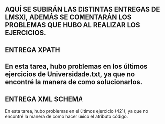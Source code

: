 AQUÍ SE SUBIRÁN LAS DISTINTAS ENTREGAS DE LMSXI, ADEMÁS SE COMENTARÁN LOS PROBLEMAS QUE HUBO AL REALIZAR LOS EJERCICIOS.
---------------------------------------------------------------------------------------------------------------------------------
ENTREGA XPATH  
---------------------------------------------------------------------------------------------------------------------------------
En esta tarea, hubo problemas en los últimos ejercicios de Universidade.txt, ya que no encontré la manera de como solucionarlos.
---------------------------------------------------------------------------------------------------------------------------------
ENTREGA XML SCHEMA
---------------------------------------------------------------------------------------------------------------------------------
En esta tarea,  hubo problemas en el últimos ejercicio (421), ya que no encontré la manera de como hacer único el atributo código.

